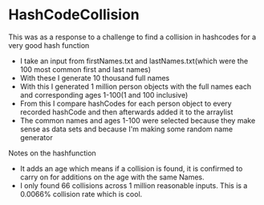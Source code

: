 # HashCodeCollision
This was as a response to a challenge to find a collision in hashcodes for a very good hash function
- I take an input from firstNames.txt and lastNames.txt(which were the 100 most common first and last names)
- With these I generate 10 thousand full names
- With this I generated 1 million person objects with the full names each and corresponding ages 1-100(1 and 100 inclusive)
- From this I compare hashCodes for each person object to every recorded hashCode and then afterwards added it to the arraylist
- The common names and ages 1-100 were selected because they make sense as data sets and because I'm making some random name generator

Notes on the hashfunction
- It adds an age which means if a collision is found, it is confirmed to carry on for additions on the age with the same Names.
- I only found 66 collisions across 1 million reasonable inputs. This is a 0.0066% collision rate which is cool.
